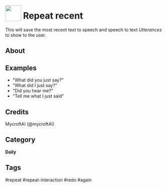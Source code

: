 # <img src='https://raw.githack.com/FortAwesome/Font-Awesome/master/svgs/solid/redo.svg' card_color='#40DBB0' width='50' height='50' style='vertical-align:bottom'/> Repeat recent
This will save the most recent text to speech and speech to text _Utterances_ to show to the user.

## About


## Examples
* "What did you just say?"
* "What did I just say?"
* "Did you hear me?"
* "Tell me what I just said"

## Credits
MycroftAI (@mycroftAI)

## Category
**Daily**

## Tags
#repeat
#repeat-interaction
#redo
#again
